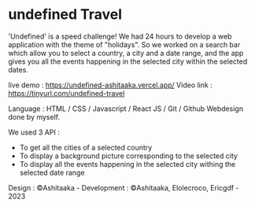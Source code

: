# undefined Travel
'Undefined' is a speed challenge! We had 24 hours to develop a web application with the theme of "holidays".
So we worked on a search bar which allow you to select a country, a city and a date range, and the app gives you all the events happening in the selected city within the selected dates.

live demo : https://undefined-ashitaaka.vercel.app/
Video link : https://tinyurl.com/undefined-travel

Language : HTML / CSS / Javascript / React JS / Git / Github
Webdesign done by myself.

We used 3 API :
- To get all the cities of a selected country
- To display a background picture corresponding to the selected city
- To display all the events happening in the selected city withing the selected date range

Design : ©Ashitaaka - Development : ©Ashitaaka, Elolecroco, Ericgdf - 2023
